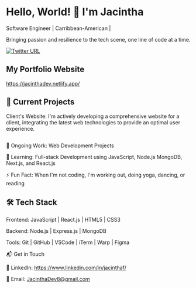 # Hello, World! 👋 I'm Jacintha
Software Engineer | Carribbean-American |

Bringing passion and resilience to the tech scene, one line of code at a time. 

[![Twitter URL](https://img.shields.io/twitter/url/https/twitter.com/JacinthaDev.svg?style=social&label=Follow%20%40JacinthaDev)](https://twitter.com/JacinthaDev)

## My Portfolio Website

https://jacinthadev.netlify.app/

## 🚀 Current Projects
Client's Website: I'm actively developing a comprehensive website for a client, integrating the latest web technologies to provide an optimal user experience.

##
🔭 Ongoing Work: Web Development Projects

🌱 Learning: Full-stack Development using JavaScript, Node.js MongoDB, Next.js, and React.js

⚡ Fun Fact: When I'm not coding, I'm working out, doing yoga, dancing, or reading

## 🛠  Tech Stack
Frontend: JavaScript | React.js | HTML5 | CSS3 

Backend: Node.js | Express.js | MongoDB

Tools: Git | GitHub | VSCode | iTerm | Warp | Figma

📬  Get in Touch

💼 LinkedIn: https://www.linkedin.com/in/jacinthaf/

📧 Email: JacinthaDev8@gmail.com
